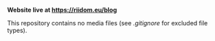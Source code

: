 **Website live at https://riidom.eu/blog**

This repository contains no media files (see *.gitignore* for excluded file types).